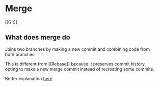 # Merge
[[Git]]

## What does merge do
Joins two branches by making a new commit and combining code from both branches.

This is different from [[Rebase]] because it preserves commit history, opting to make a new merge commit instead of recreating some commits.

Better explanation [here](https://youtu.be/Uszj_k0DGsg?t=2056).